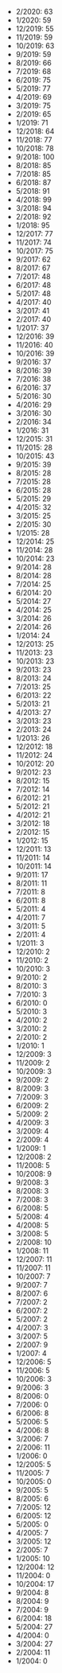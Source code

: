 *  2/2020: 63
*  1/2020: 59
*  12/2019: 55
*  11/2019: 59
*  10/2019: 63
*  9/2019: 59
*  8/2019: 66
*  7/2019: 68
*  6/2019: 75
*  5/2019: 77
*  4/2019: 69
*  3/2019: 75
*  2/2019: 65
*  1/2019: 71
*  12/2018: 64
*  11/2018: 77
*  10/2018: 78
*  9/2018: 100
*  8/2018: 85
*  7/2018: 85
*  6/2018: 87
*  5/2018: 91
*  4/2018: 99
*  3/2018: 94
*  2/2018: 92
*  1/2018: 95
*  12/2017: 77
*  11/2017: 74
*  10/2017: 75
*  9/2017: 62
*  8/2017: 67
*  7/2017: 48
*  6/2017: 48
*  5/2017: 48
*  4/2017: 40
*  3/2017: 41
*  2/2017: 40
*  1/2017: 37
*  12/2016: 39
*  11/2016: 40
*  10/2016: 39
*  9/2016: 37
*  8/2016: 39
*  7/2016: 38
*  6/2016: 37
*  5/2016: 30
*  4/2016: 29
*  3/2016: 30
*  2/2016: 34
*  1/2016: 31
*  12/2015: 31
*  11/2015: 28
*  10/2015: 43
*  9/2015: 39
*  8/2015: 28
*  7/2015: 28
*  6/2015: 28
*  5/2015: 29
*  4/2015: 32
*  3/2015: 25
*  2/2015: 30
*  1/2015: 28
*  12/2014: 25
*  11/2014: 28
*  10/2014: 23
*  9/2014: 28
*  8/2014: 28
*  7/2014: 25
*  6/2014: 20
*  5/2014: 27
*  4/2014: 25
*  3/2014: 26
*  2/2014: 26
*  1/2014: 24
*  12/2013: 25
*  11/2013: 23
*  10/2013: 23
*  9/2013: 23
*  8/2013: 24
*  7/2013: 25
*  6/2013: 22
*  5/2013: 21
*  4/2013: 27
*  3/2013: 23
*  2/2013: 24
*  1/2013: 26
*  12/2012: 18
*  11/2012: 24
*  10/2012: 20
*  9/2012: 23
*  8/2012: 15
*  7/2012: 14
*  6/2012: 21
*  5/2012: 21
*  4/2012: 21
*  3/2012: 18
*  2/2012: 15
*  1/2012: 15
*  12/2011: 13
*  11/2011: 14
*  10/2011: 14
*  9/2011: 17
*  8/2011: 11
*  7/2011: 8
*  6/2011: 8
*  5/2011: 4
*  4/2011: 7
*  3/2011: 5
*  2/2011: 4
*  1/2011: 3
*  12/2010: 2
*  11/2010: 2
*  10/2010: 3
*  9/2010: 2
*  8/2010: 3
*  7/2010: 3
*  6/2010: 0
*  5/2010: 3
*  4/2010: 2
*  3/2010: 2
*  2/2010: 2
*  1/2010: 1
*  12/2009: 3
*  11/2009: 2
*  10/2009: 3
*  9/2009: 2
*  8/2009: 3
*  7/2009: 3
*  6/2009: 2
*  5/2009: 2
*  4/2009: 3
*  3/2009: 4
*  2/2009: 4
*  1/2009: 1
*  12/2008: 2
*  11/2008: 5
*  10/2008: 9
*  9/2008: 3
*  8/2008: 3
*  7/2008: 3
*  6/2008: 5
*  5/2008: 4
*  4/2008: 5
*  3/2008: 5
*  2/2008: 10
*  1/2008: 11
*  12/2007: 11
*  11/2007: 11
*  10/2007: 7
*  9/2007: 7
*  8/2007: 6
*  7/2007: 2
*  6/2007: 2
*  5/2007: 2
*  4/2007: 3
*  3/2007: 5
*  2/2007: 9
*  1/2007: 4
*  12/2006: 5
*  11/2006: 5
*  10/2006: 3
*  9/2006: 3
*  8/2006: 0
*  7/2006: 0
*  6/2006: 8
*  5/2006: 5
*  4/2006: 8
*  3/2006: 7
*  2/2006: 11
*  1/2006: 0
*  12/2005: 5
*  11/2005: 7
*  10/2005: 0
*  9/2005: 5
*  8/2005: 6
*  7/2005: 12
*  6/2005: 12
*  5/2005: 0
*  4/2005: 7
*  3/2005: 12
*  2/2005: 7
*  1/2005: 10
*  12/2004: 12
*  11/2004: 0
*  10/2004: 17
*  9/2004: 8
*  8/2004: 9
*  7/2004: 9
*  6/2004: 18
*  5/2004: 27
*  4/2004: 0
*  3/2004: 27
*  2/2004: 11
*  1/2004: 0